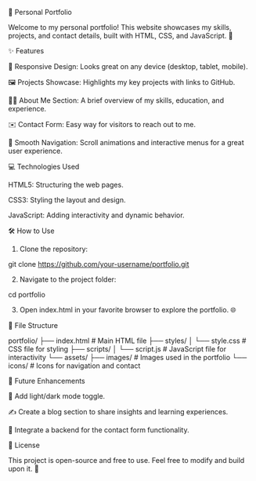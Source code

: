 
🌟 Personal Portfolio

Welcome to my personal portfolio! This website showcases my skills, projects, and contact details, built with HTML, CSS, and JavaScript. 🚀

✨ Features

📱 Responsive Design: Looks great on any device (desktop, tablet, mobile).

🖼️ Projects Showcase: Highlights my key projects with links to GitHub.

🙋‍♂️ About Me Section: A brief overview of my skills, education, and experience.

✉️ Contact Form: Easy way for visitors to reach out to me.

🎯 Smooth Navigation: Scroll animations and interactive menus for a great user experience.


💻 Technologies Used

HTML5: Structuring the web pages.

CSS3: Styling the layout and design.

JavaScript: Adding interactivity and dynamic behavior.


🛠️ How to Use

1. Clone the repository:

git clone https://github.com/your-username/portfolio.git


2. Navigate to the project folder:

cd portfolio


3. Open index.html in your favorite browser to explore the portfolio. 🌐



📂 File Structure

portfolio/
├── index.html       # Main HTML file
├── styles/
│   └── style.css    # CSS file for styling
├── scripts/
│   └── script.js    # JavaScript file for interactivity
└── assets/
    ├── images/      # Images used in the portfolio
    └── icons/       # Icons for navigation and contact

🌟 Future Enhancements

🌙 Add light/dark mode toggle.

✍️ Create a blog section to share insights and learning experiences.

🔗 Integrate a backend for the contact form functionality.


📜 License

This project is open-source and free to use. Feel free to modify and build upon it. 🎉